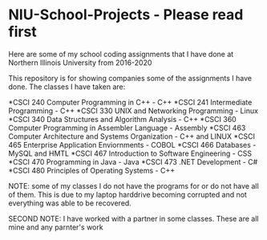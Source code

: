 # NIU-School-Projects - Please read first
Here are some of my school coding assignments that I have done at Northern Illinois University from 2016-2020

This repository is for showing companies some of the assignments I have done. The classes I have taken are:

*CSCI 240 Computer Programming in C++ - C++ 
*CSCI 241 Intermediate Programming - C++ 
*CSCI 330 UNIX and Networking Programming - Linux 
*CSCI 340 Data Structures and Algorithm Analysis - C++ 
*CSCI 360 Computer Programming in Assembler Language - Assembly 
*CSCI 463 Computer Architecture and Systems Organization - C++ and LINUX 
*CSCI 465 Enterprise Application Enviornments - COBOL 
*CSCI 466 Databases - MySQL and HMTL 
*CSCI 467 Introduction to Software Engineering - CSS 
*CSCI 470 Programming in Java - Java 
*CSCI 473 .NET Development - C# 
*CSCI 480 Principles of Operating Systems - C++ 

NOTE: some of my classes I do not have the programs for or do not have all of them. This is due to my laptop harddrive becoming corrupted and not everything was able to be recovered. 

SECOND NOTE: I have worked with a partner in some classes. These are all mine and any parnter's work

